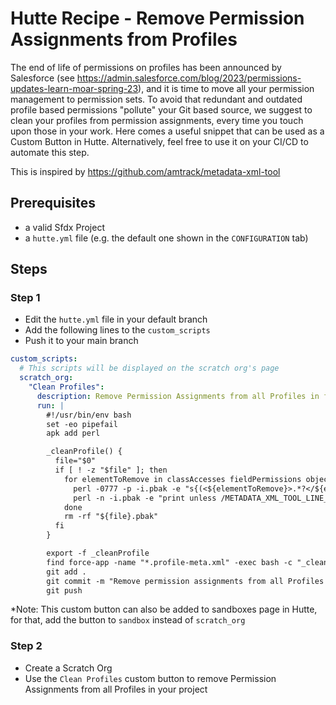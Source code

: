 # Hutte Recipe - Remove Permission Assignments from Profiles

The end of life of permissions on profiles has been announced by Salesforce (see https://admin.salesforce.com/blog/2023/permissions-updates-learn-moar-spring-23), and it is time to move all your permission management to permission sets. To avoid that redundant and outdated profile based permissions "pollute" your Git based source, we suggest to clean your profiles from permission assignments, every time you touch upon those in your work. Here comes a useful snippet that can be used as a Custom Button in Hutte. Alternatively, feel free to use it on your CI/CD to automate this step.

This is inspired by https://github.com/amtrack/metadata-xml-tool

## Prerequisites

- a valid Sfdx Project
- a `hutte.yml` file (e.g. the default one shown in the `CONFIGURATION` tab)

## Steps

### Step 1

- Edit the `hutte.yml` file in your default branch
- Add the following lines to the `custom_scripts`
- Push it to your main branch

```yaml
custom_scripts:
  # This scripts will be displayed on the scratch org's page
  scratch_org:
    "Clean Profiles":
      description: Remove Permission Assignments from all Profiles in force-app
      run: |
        #!/usr/bin/env bash
        set -eo pipefail
        apk add perl

        _cleanProfile() {
          file="$0"
          if [ ! -z "$file" ]; then
            for elementToRemove in classAccesses fieldPermissions objectPermissions pageAccesses tabVisibilities userPermissions; do
              perl -0777 -p -i.pbak -e "s{(<${elementToRemove}>.*?</${elementToRemove}>)}{METADATA_XML_TOOL_LINE_TO_BE_REMOVED}gse" "${file}"
              perl -n -i.pbak -e "print unless /METADATA_XML_TOOL_LINE_TO_BE_REMOVED/" "${file}"
            done
            rm -rf "${file}.pbak"
          fi
        }

        export -f _cleanProfile
        find force-app -name "*.profile-meta.xml" -exec bash -c "_cleanProfile" {} \;
        git add .
        git commit -m "Remove permission assignments from all Profiles included in your project"
        git push
```

\*Note: This custom button can also be added to sandboxes page in Hutte, for that, add the button to `sandbox` instead of `scratch_org`

### Step 2

- Create a Scratch Org
- Use the `Clean Profiles` custom button to remove Permission Assignments from all Profiles in your project
